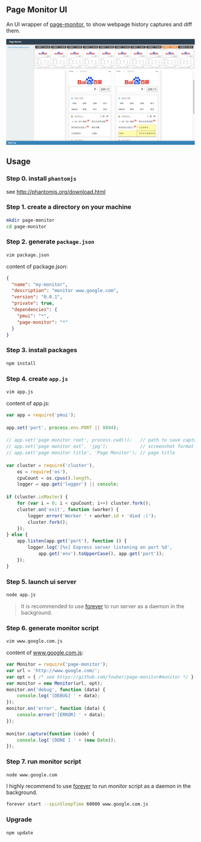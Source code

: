## Page Monitor UI

An UI wrapper of [page-monitor](https://github.com/fouber/page-monitor), to show webpage history captures and diff them.

![screenshot](./assets/screenshot.png)

## Usage

### Step 0. install ``phantomjs``

see http://phantomjs.org/download.html

### Step 1. create a directory on your machine

```bash
mkdir page-monitor
cd page-monitor
```

### Step 2. generate ``package.json``

```bash
vim package.json
```

content of package.json:

```json
{
  "name": "my-monitor",
  "description": "monitor www.google.com",
  "version": "0.0.1",
  "private": true,
  "dependencies": {
    "pmui": "*",
    "page-monitor": "*"
  }
}
```

### Step 3. install packages

```bash
npm install
```

### Step 4. create ``app.js``

```bash
vim app.js
```

content of app.js:

```javascript
var app = require('pmui');

app.set('port', process.env.PORT || 8894);

// app.set('page monitor root', process.cwd());   // path to save captures
// app.set('page monitor ext', 'jpg');            // screenshot format
// app.set('page monitor title', 'Page Monitor'); // page title

var cluster = require('cluster'),
    os = require('os'),
    cpuCount = os.cpus().length,
    logger = app.get('logger') || console;

if (cluster.isMaster) {
    for (var i = 0; i < cpuCount; i++) cluster.fork();
    cluster.on('exit', function (worker) {
        logger.error('Worker ' + worker.id + 'died :(');
        cluster.fork();
    });
} else {
    app.listen(app.get('port'), function () {
        logger.log('[%s] Express server listening on port %d',
            app.get('env').toUpperCase(), app.get('port'));
    });
}
```

### Step 5. launch ui server

```bash
node app.js
```

> It is recommended to use [forever](https://github.com/nodejitsu/forever) to run server as a daemon in the background.


### Step 6. generate monitor script

```bash
vim www.google.com.js
```

content of www.google.com.js:

```javascript
var Monitor = require('page-monitor');
var url = 'http://www.google.com/';
var opt = { /* see https://github.com/fouber/page-monitor#monitor */ };
var monitor = new Monitor(url, opt);
monitor.on('debug', function (data) {
    console.log('[DEBUG] ' + data);
});
monitor.on('error', function (data) {
    console.error('[ERROR] ' + data);
});

monitor.capture(function (code) {
    console.log('[DONE ] ' + (new Date));
});
```

### Step 7. run monitor script

```bash
node www.google.com
```

I highly recommend to use [forever](https://github.com/nodejitsu/forever) to run monitor script as a daemon in the background.

```bash
forever start --spinSleepTime 60000 www.google.com.js
```

### Upgrade

```bash
npm update
```